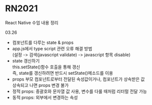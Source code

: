 # RN2021
React Native 수업 내용 정리<br>

03.26
- 컴포넌트를 다루는 state & props<br>
- app.js에서 type script 관련 오류 해결 방법<br>
 (설정 -> 검색(javascript validate) -> javascript 항목 disable)
- state 갱신하기 <br>
  this.setState()함수 호출을 통해 갱신<br>
  즉, state를 갱신하려면 반드시 setState()메소드를 이용
- props
  부모 컴포넌트로부터 전달된 속성값이거나, 컴포넌트가 상속받은 값<br>
  상속되고 나면 props 변경 불가<br>
- 정적 props: 중괄호와 문자열 값 사용, 변수를 다룰 때처럼 리터럴 전달 가능<br>
- 동적 props: 외부에서 변경하는 속성
 
 
